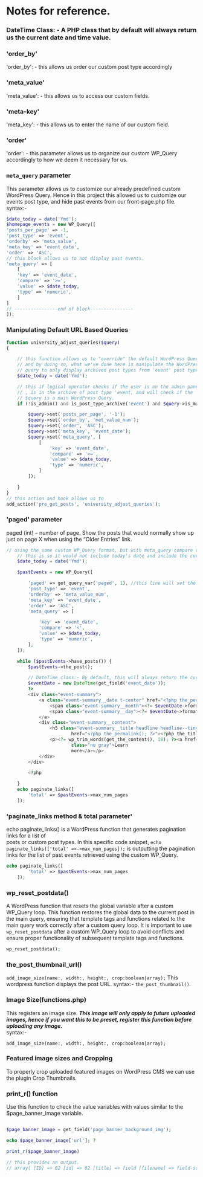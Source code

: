 # Notes for reference.

### DateTime Class: - A PHP class that by default will always return us the current date and time value.

### 'order_by'

'order_by': - this allows us order our custom post type accordingly

### 'meta_value'

'meta_value': - this allows us to access our custom fields.

### 'meta-key'

'meta_key': - this allows us to enter the name of our custom field.

### 'order'

'order': - this parameter allows us to organize our custom WP_Query accordingly to how we deem it necessary for us.

### `meta_query` parameter

This parameter allows us to customize our already predefined custom WordPress Query. Hence in this project this allowed us to customize our events post type, and hide past events from our front-page.php file.
<br>
syntax:-

```php
$date_today = date('Ymd');
$homepage_events = new WP_Query([
'posts_per_page' => -1,
'post_type' => 'event',
'orderby' => 'meta_value',
'meta_key' => 'event_date',
'order' => 'ASC',
// this block allows us to not display past events.
'meta_query' => [
    [
    'key' => 'event_date',
    'compare' => '>=',
    'value' => $date_today,
    'type' => 'numeric',
    ]
]
// ----------------end of block----------------
]);
```

### Manipulating Default URL Based Queries

```php
function university_adjust_queries($query)
{

    // this function allows us to "override" the default WordPress Query
    // and by doing so, what we've done here is manipulate the WordPress
    // query to only display archived post types from 'event' post type
    $date_today = date('Ymd');

    // this if logical operator checks if the user is on the admin panel
    // , is in the archive of post type 'event, and will check if the
    // $query is a main WordPress Query.
    if (!is_admin() and is_post_type_archive('event') and $query->is_main_query()) {

        $query->set('posts_per_page', '-1');
        $query->set('order_by', 'met_value_num');
        $query->set('order', 'ASC');
        $query->set('meta_key', 'event_date');
        $query->set('meta_query', [
            [
                'key' => 'event_date',
                'compare' => '>=',
                'value' => $date_today,
                'type' => 'numeric',
            ]
        ]);

    }
}
// this action and hook allows us to
add_action('pre_get_posts', 'university_adjust_queries');
```

### 'paged' parameter

paged (int) – number of page. Show the posts that would normally show up just on page X when using the “Older Entries” link.

```php
// using the same custom WP_Query format, but with meta_query compare value set to "<"
    // this is so it would not include today's date and include the current active event.
    $date_today = date('Ymd');

    $pastEvents = new WP_Query([

        'paged' => get_query_var('paged', 1), //this line will set the default content of the page, now with get_query_var() as its value, this will automatically grab the pagination value and display its proper content onto the page.
        'post_type' => 'event',
        'orderby' => 'meta_value_num',
        'meta_key' => 'event_date',
        'order' => 'ASC',
        'meta_query' => [

            'key' => 'event_date',
            'compare' => '<',
            'value' => $date_today,
            'type' => 'numeric',
        ],
    ]);

    while ($pastEvents->have_posts()) {
        $pastEvents->the_post();

        // DateTime class:- By default, this will always return the current date and time.
        $eventDate = new DateTime(get_field('event_date'));
        ?>
        <div class="event-summary">
            <a class="event-summary__date t-center" href="<?php the_permalink(); ?>">
                <span class="event-summary__month"><?= $eventDate->format('M') ?></span>
                <span class="event-summary__day"><?= $eventDate->format('d') ?></span>
            </a>
            <div class="event-summary__content">
                <h5 class="event-summary__title headline headline--tiny"><a
                        href="<?php the_permalink(); ?>"><?php the_title(); ?></a></h5>
                <p><?= wp_trim_words(get_the_content(), 18); ?><a href="<?php the_permalink(); ?>"
                        class="nu gray">Learn
                        more</a></p>
            </div>
        </div>

        <?php

    }
    echo paginate_links([
        'total' => $pastEvents->max_num_pages
    ]);


```

### 'paginate_links method & total parameter'

echo paginate_links() is a WordPress function that generates pagination links for a list of<br>
posts or custom post types. In this specific code snippet, `echo paginate_links(['total' =>->max_num_pages]);` is outputting the pagination links for the list of past events retrieved using the custom WP_Query.

```php
echo paginate_links([
        'total' => $pastEvents->max_num_pages
    ]);
```

### wp_reset_postdata()

A WordPress function that resets the global variable after a
custom WP_Query loop. This function restores the global data to the current post in
the main query, ensuring that template tags and functions related to the main query work
correctly after a custom query loop. It is important to use `wp_reset_postdata` after a
custom WP_Query loop to avoid conflicts and ensure proper functionality of subsequent
template tags and functions.

```php
wp_reset_postdata();
```

### the_post_thumbnail_url()

`add_image_size(name:, width:, height:, crop:boolean|array);`
This wordpress function displays the post URL.
syntax:- `the_post_thumbnail()`.

### Image Size(functions.php)

This registers an image size.
**_This image will only apply to future uploaded images, hence if you want this to be preset, register this function before uploading any image._**
<br>
syntax:-

`add_image_size(name:, width:, height:, crop:boolean|array);`

### Featured image sizes and Cropping

To properly crop uploaded featured images on WordPress CMS we can use the plugin Crop Thumbnails.

### print_r() function

Use this function to check the value variables with values similar to the $page_banner_image variable.

```php

$page_banner_image = get_field('page_banner_background_img');

echo $page_banner_image['url']; ?

print_r($page_banner_image)

// this provides an output.
// array( [ID] => 62 [id] => 62 [title] => field [filename] => field-scaled.jpg [filesize] => 819686 [url] => http://fictional-university.local/wp-content/uploads/2025/01/field-scaled.jpg [link] => http://fictional-university.local/professors/dr-meowsalot/field/ [alt] => [author] => 1 [description] => [caption] => [name] => field [status] => inherit [uploaded_to] => 57 [date] => 2025-01-17 08:32:17 [modified] => 2025-01-17 08:32:17 [menu_order] => 0 [mime_type] => image/jpeg [type] => image [subtype] => jpeg [icon] => http://fictional-university.local/wp-includes/images/media/default.png [width] => 2560 [height] => 1707 [sizes] => Array ( [thumbnail] => http://fictional-university.local/wp-content/uploads/2025/01/field-150x150.jpg [thumbnail-width] => 150 [thumbnail-height] => 150 [medium] => http://fictional-university.local/wp-content/uploads/2025/01/field-300x200.jpg [medium-width] => 300 [medium-height] => 200 [medium_large] => http://fictional-university.local/wp-content/uploads/2025/01/field-768x512.jpg [medium_large-width] => 768 [medium_large-height] => 512 [large] => http://fictional-university.local/wp-content/uploads/2025/01/field-1024x683.jpg [large-width] => 1024 [large-height] => 683 [1536x1536] => http://fictional-university.local/wp-content/uploads/2025/01/field-1536x1024.jpg [1536x1536-width] => 1536 [1536x1536-height] => 1024 [2048x2048] => http://fictional-university.local/wp-content/uploads/2025/01/field-2048x1365.jpg [2048x2048-width] => 2048 [2048x2048-height] => 1365 [professor-landscape] => http://fictional-university.local/wp-content/uploads/2025/01/field-400x260.jpg [professor-landscape-width] => 400 [professor-landscape-height] => 260 [professor-portrait] => http://fictional-university.local/wp-content/uploads/2025/01/field-480x650.jpg [professor-portrait-width] => 480 [professor-portrait-height] => 650 [page-banner] => http://fictional-university.local/wp-content/uploads/2025/01/field-1500x350.jpg [page-banner-width] => 1500 [page-banner-height] => 350 ) )
```
